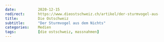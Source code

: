 ```yaml
---
date:          2020-12-15
redirect:      https://www.dieostschweiz.ch/artikel/der-sturmvogel-aus-dem-nichts-XNwDj3Q
title:         Die Ostschweiz
subtitle:      "Der Sturmvogel aus dem Nichts"
categories:    Medien
tags:          [die ostschweiz, massnahmen]
---
```

